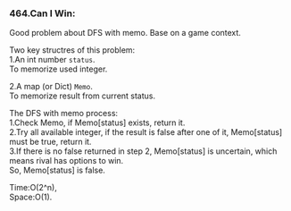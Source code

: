 ### 464.Can I Win:
Good problem about DFS with memo. Base on a game context.  

Two key structres of this problem:  
1.An int number `status`.  
To memorize used integer.  

2.A map (or Dict) `Memo`.  
To memorize result from current status.  
  
The DFS with memo process:  
1.Check Memo, if Memo[status] exists, return it.  
2.Try all available integer, if the result is false after one of it,
Memo[status] must be true, return it.  
3.If there is no false returned in step 2, Memo[status] is uncertain,
which means rival has options to win.  
So, Memo[status] is false.

Time:O(2^n),  
Space:O(1).
